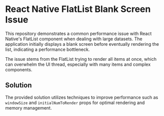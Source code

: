 # React Native FlatList Blank Screen Issue

This repository demonstrates a common performance issue with React Native's FlatList component when dealing with large datasets. The application initially displays a blank screen before eventually rendering the list, indicating a performance bottleneck.

The issue stems from the FlatList trying to render all items at once, which can overwhelm the UI thread, especially with many items and complex components.

## Solution

The provided solution utilizes techniques to improve performance such as `windowSize` and `initialNumToRender` props for optimal rendering and memory management.